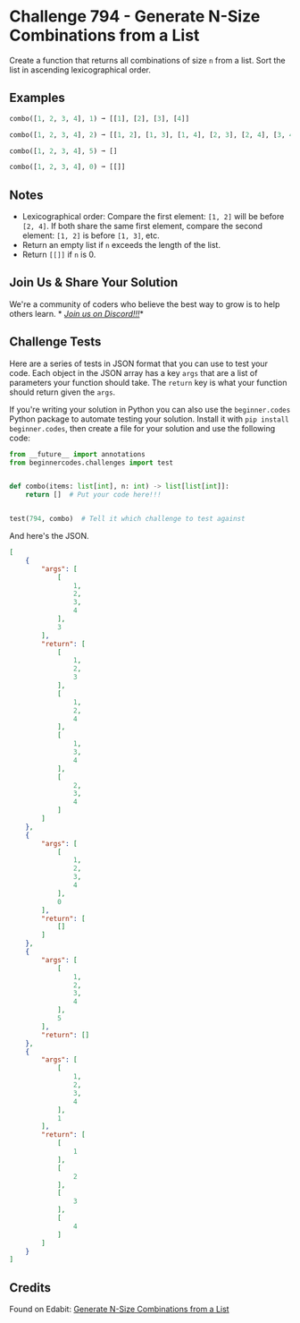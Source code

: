 # Challenge 794 - Generate N-Size Combinations from a List

Create a function that returns all combinations of size `n` from a list. Sort the list in ascending lexicographical order.

## Examples
```python
combo([1, 2, 3, 4], 1) ➞ [[1], [2], [3], [4]]

combo([1, 2, 3, 4], 2) ➞ [[1, 2], [1, 3], [1, 4], [2, 3], [2, 4], [3, 4]]

combo([1, 2, 3, 4], 5) ➞ []

combo([1, 2, 3, 4], 0) ➞ [[]]
```
## Notes

- Lexicographical order: Compare the first element: `[1, 2]` will be before `[2, 4]`. If both share the same first element, compare the second element: `[1, 2]` is before `[1, 3]`, etc.
- Return an empty list if `n` exceeds the length of the list.
- Return `[[]]` if `n` is 0.

## Join Us & Share Your Solution

We're a community of coders who believe the best way to grow is to help others learn. *
*[Join us on Discord!!!](https://discord.gg/sfHykntuGy)**

## Challenge Tests

Here are a series of tests in JSON format that you can use to test your code. Each object in the JSON array has a
key `args` that are a list of parameters your function should take. The `return` key is what your function should return
given the `args`.

If you're writing your solution in Python you can also use the `beginner.codes` Python package to automate testing your
solution. Install it with `pip install beginner.codes`, then create a file for your solution and use the following code:

```python
from __future__ import annotations
from beginnercodes.challenges import test


def combo(items: list[int], n: int) -> list[list[int]]:
    return []  # Put your code here!!!


test(794, combo)  # Tell it which challenge to test against
```

And here's the JSON.

```json
[
    {
        "args": [
            [
                1,
                2,
                3,
                4
            ],
            3
        ],
        "return": [
            [
                1,
                2,
                3
            ],
            [
                1,
                2,
                4
            ],
            [
                1,
                3,
                4
            ],
            [
                2,
                3,
                4
            ]
        ]
    },
    {
        "args": [
            [
                1,
                2,
                3,
                4
            ],
            0
        ],
        "return": [
            []
        ]
    },
    {
        "args": [
            [
                1,
                2,
                3,
                4
            ],
            5
        ],
        "return": []
    },
    {
        "args": [
            [
                1,
                2,
                3,
                4
            ],
            1
        ],
        "return": [
            [
                1
            ],
            [
                2
            ],
            [
                3
            ],
            [
                4
            ]
        ]
    }
]
```

## Credits

Found on Edabit: [Generate N-Size Combinations from a List](https://edabit.com/challenge/hD8vgeNkjXy5trX6h)
